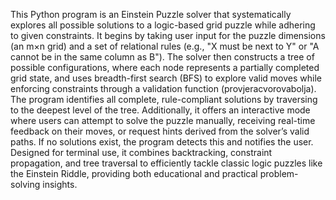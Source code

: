 This Python program is an Einstein Puzzle solver that systematically explores all possible solutions to a logic-based grid puzzle while adhering to given constraints. It begins by taking user input for the puzzle dimensions (an m×n grid) and a set of relational rules (e.g., "X must be next to Y" or "A cannot be in the same column as B"). The solver then constructs a tree of possible configurations, where each node represents a partially completed grid state, and uses breadth-first search (BFS) to explore valid moves while enforcing constraints through a validation function (provjeracvorovabolja). The program identifies all complete, rule-compliant solutions by traversing to the deepest level of the tree. Additionally, it offers an interactive mode where users can attempt to solve the puzzle manually, receiving real-time feedback on their moves, or request hints derived from the solver’s valid paths. If no solutions exist, the program detects this and notifies the user. Designed for terminal use, it combines backtracking, constraint propagation, and tree traversal to efficiently tackle classic logic puzzles like the Einstein Riddle, providing both educational and practical problem-solving insights.
